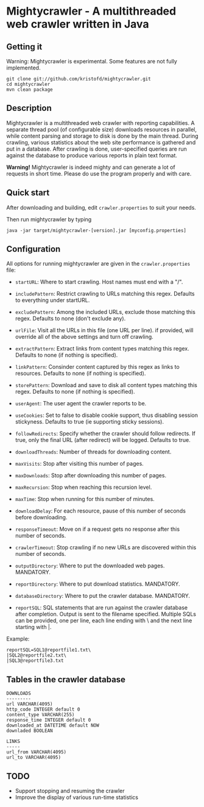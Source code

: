 Mightycrawler - A multithreaded web crawler written in Java
=======================================================================

Getting it
-----------

Warning: Mightycrawler is experimental. Some features are not fully implemented.

    git clone git://github.com/kristofd/mightycrawler.git
    cd mightycrawler
    mvn clean package


Description
-----------

Mightycrawler is a multithreaded web crawler with reporting capabilities. A separate thread pool (of configurable size) downloads resources in parallel, while content parsing and storage to disk is done by the main thread. During crawling, various statistics about the web site performance is gathered and put in a database. After crawling is done, user-specified queries are run against the database to produce various reports in plain text format.

**Warning!** Mightycrawler is indeed mighty and can generate a lot of requests in short time. Please do use the program properly and with care.


Quick start
-----------

After downloading and building, edit `crawler.properties` to suit your needs.

Then run mightycrawler by typing

	java -jar target/mightycrawler-[version].jar [myconfig.properties]


Configuration
-------------

All options for running mightycrawler are given in the `crawler.properties` file:

* `startURL`: Where to start crawling. Host names must end with a "/".

* `includePattern`: Restrict crawling to URLs matching this regex. Defaults to everything under startURL.

* `excludePattern`: Among the included URLs, exclude those matching this regex. Defaults to none (don't exclude any).

* `urlFile`: Visit all the URLs in this file (one URL per line). if provided, will override all of the above settings and turn off crawling.

* `extractPattern`: Extract links from content types matching this regex. Defaults to none (if nothing is specified).

* `linkPattern`: Consinder content captured by this regex as links to resources. Defaults to none (if nothing is specified).

* `storePattern`: Download and save to disk all content types matching this regex. Defaults to none (if nothing is specified).

* `userAgent`: The user agent the crawler reports to be.

* `useCookies`: Set to false to disable cookie support, thus disabling session stickyness. Defaults to true (ie supporting sticky sessions).

* `followRedirects`: Specify whether the crawler should follow redirects. If true, only the final URL (after redirect) will be logged. Defaults to true.

* `downloadThreads`: Number of threads for downloading content.

* `maxVisits`: Stop after visiting this number of pages.

* `maxDownloads`: Stop after downloading this number of pages.

* `maxRecursion`: Stop when reaching this recursion level.

* `maxTime`: Stop when running for this number of minutes.

* `downloadDelay`: For each resource, pause of this number of seconds before downloading.

* `responseTimeout`: Move on if a request gets no response after this number of seconds.

* `crawlerTimeout`: Stop crawling if no new URLs are discovered within this number of seconds.

* `outputDirectory`: Where to put the downloaded web pages. MANDATORY.

* `reportDirectory`: Where to put download statistics. MANDATORY.

* `databaseDirectory`: Where to put the crawler database. MANDATORY.

* `reportSQL`: SQL statements that are run against the crawler database after completion. Output is sent to the filename specified. 
Multiple SQLs can be provided, one per line, each line ending with \ and the next line starting with |.

Example: 

    reportSQL=SQL1@reportfile1.txt\
    |SQL2@reportfile2.txt\
    |SQL3@reportfile3.txt


Tables in the crawler database
------------------------------

    DOWNLOADS
    ---------
    url VARCHAR(4095)
    http_code INTEGER default 0
    content_type VARCHAR(255)
    response_time INTEGER default 0
    downloaded_at DATETIME default NOW
    downladed BOOLEAN

    LINKS
    -----
    url_from VARCHAR(4095)
    url_to VARCHAR(4095)


TODO
-----------

* Support stopping and resuming the crawler
* Improve the display of various run-time statistics